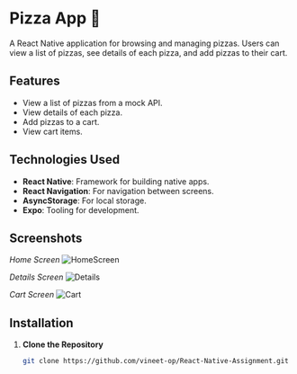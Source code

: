 # Pizza App 🍕

A React Native application for browsing and managing pizzas. Users can view a list of pizzas, see details of each pizza, and add pizzas to their cart.

## Features

- View a list of pizzas from a mock API.
- View details of each pizza.
- Add pizzas to a cart.
- View cart items.

## Technologies Used

- **React Native**: Framework for building native apps.
- **React Navigation**: For navigation between screens.
- **AsyncStorage**: For local storage.
- **Expo**: Tooling for development.

## Screenshots

*Home Screen*
![HomeScreen](https://github.com/user-attachments/assets/bb59cfa8-9be3-4331-ba01-72725a4b2555)


*Details Screen*
![Details](https://github.com/user-attachments/assets/4208bfb6-c12e-485c-a79b-18ee34fa43dc)


*Cart Screen*
![Cart](https://github.com/user-attachments/assets/896ab50e-839a-4a18-9080-03451704cb58)


## Installation

1. **Clone the Repository**
    
   ```bash
   git clone https://github.com/vineet-op/React-Native-Assignment.git

